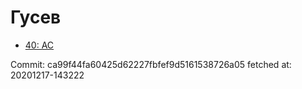 # Гусев
- [40: AC](40.md)

Commit: ca99f44fa60425d62227fbfef9d5161538726a05
 fetched at: 20201217-143222
